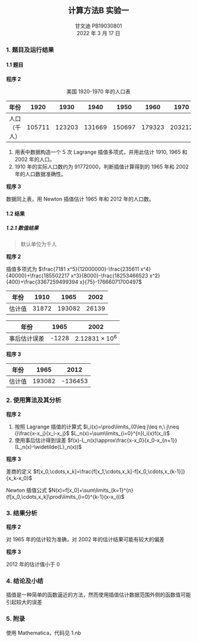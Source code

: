 ## <center>计算方法B 实验一</center>

<center>甘文迪 PB19030801</center>
<center>2022 年 3 月 17 日</center>

### 1. 题目及运行结果

#### 1.1 题目

**程序 2**

<center>美国 1920-1970 年的人口表</center>

|     年份     |  1920  |  1930  |  1940  |  1950  |  1960  |  1970  |
| :----------: | :----: | :----: | :----: | :----: | :----: | :----: |
| 人口（千人） | 105711 | 123203 | 131669 | 150697 | 179323 | 203212 |

1. 用表中数据构造一个 5 次 Lagrange 插值多项式，并用此估计 1910, 1965 和 2002 年的人口。
2. 1910 年的实际人口数约为 91772000，判断插值计算得到的 1965 年和 2002 年的人口数据准确性。

**程序 3**

数据同上表，用 Newton 插值估计 1965 年和 2012 年的人口数。



#### 1.2 结果

##### 1.2.1 数值结果

> 默认单位为千人

**程序 2**

插值多项式为 $\frac{7181 x^5}{12000000}-\frac{235611 x^4}{40000}+\frac{185502217 x^3}{8000}-\frac{18253466523 x^2}{400}+\frac{3367259499394 x}{75}-17666071700497$

|  年份  | 1910  |  1965  | 2002  |
| :----: | :---: | :----: | :---: |
| 估计值 | 31872 | 193082 | 26139 |

|     年份     | 1965  |         2002         |
| :----------: | :---: | :------------------: |
| 事后估计误差 | -1228 | $2.12831\times 10^6$ |

**程序 3**

|  年份  |  1965  |  2012   |
| :----: | :----: | :-----: |
| 估计值 | 193082 | -136453 |



### 2. 使用算法及其分析

**程序 2**

1. 按照 Lagrange 插值的计算式 $l_i(x)=\prod\limits_{0\leq j\leq n,\ j\neq i}\frac{x-x_j}{x_i-x_j}$
   $L_n(x)=\sum\limits_{i=0}^{n}l_i(x)f(x_i)$
2. 使用事后估计得到误差 $f(x)-L_n(x)\approx\frac{x-x_0}{x_0-x_{n+1}}(L_n(x)-\widetilde{L}_n(x))$

**程序 3**

差商的定义 $f[x_0,\cdots,x_k]=\frac{f[x_1,\cdots,x_k]-f[x_0,\cdots,x_{k-1}]}{x_k-x_0}$

Newton 插值公式 $N(x)=f[x_0]+\sum\limits_{k=1}^{n}(f[x_0,\cdots,x_k]\prod\limits_{i=0}^{k-1}(x-x_i))$



### 3. 结果分析

**程序 2**

对 1965 年的估计较为准确，对 2002 年的估计结果可能有较大的偏差

**程序 3**

2012 年的估计值小于 0



### 4. 结论及小结

插值是一种简单的函数逼近的方法，然而使用插值估计数据范围外侧的函数值可能引起较大的误差



### 5. 附录

使用 Mathematica，代码见 1.nb



